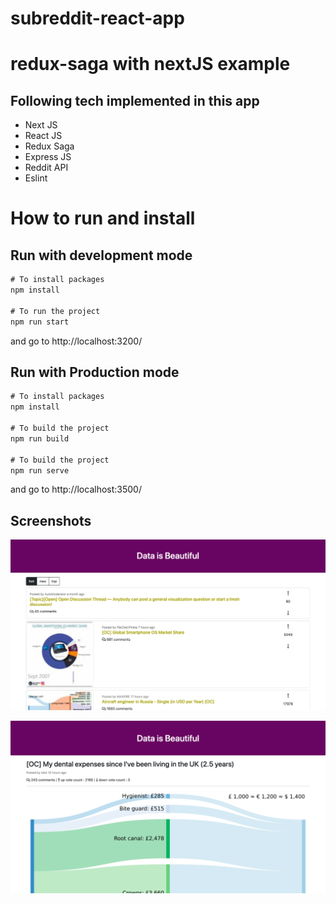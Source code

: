 # subreddit-react-app

# redux-saga with nextJS example

## Following tech implemented in this app

- Next JS
- React JS
- Redux Saga 
- Express JS
- Reddit API
- Eslint 

# How to run and install

## Run with development mode


```javascript
# To install packages
npm install

# To run the project
npm run start

```

and go to http://localhost:3200/


## Run with Production mode


```javascript
# To install packages
npm install

# To build the project
npm run build

# To build the project
npm run serve

```
and go to http://localhost:3500/


## Screenshots

![alt text](https://raw.githubusercontent.com/suchibharani/subreddit-react-app/main/static/img/image2.png)

![alt text](https://raw.githubusercontent.com/suchibharani/subreddit-react-app/main/static/img/image1.png)


